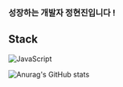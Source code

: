 ### 성장하는 개발자 정현진입니다 !

## Stack

<img alt="JavaScript" src ="https://img.shields.io/badge/JavaScript-#F7DF1E.svg?&style=for-the-badge&logo=JavaScript&logoColor=#F7DF1E"/>

![Anurag's GitHub stats](https://github-readme-stats.vercel.app/api?username=Jhin3283&show_icons=true&theme=radical)

<!--
**Jhin3283/Jhin3283** is a ✨ _special_ ✨ repository because its `README.md` (this file) appears on your GitHub profile.

Here are some ideas to get you started:

- 🔭 I’m currently working on ...
- 🌱 I’m currently learning ...
- 👯 I’m looking to collaborate on ...
- 🤔 I’m looking for help with ...
- 💬 Ask me about ...
- 📫 How to reach me: ...
- 😄 Pronouns: ...
- ⚡ Fun fact: ...
-->
